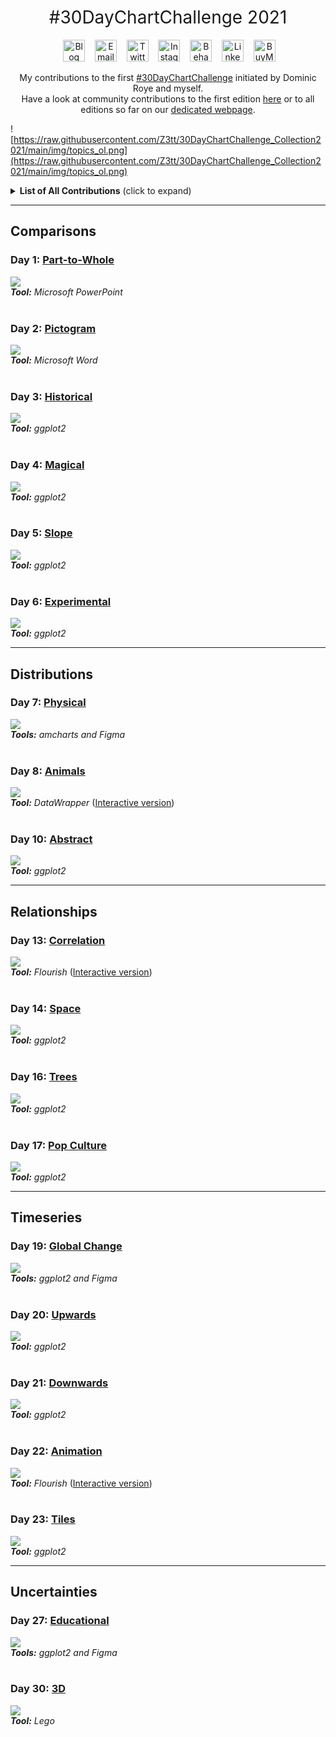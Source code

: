 <h1 style="font-weight:normal" align="center">
  &nbsp;#30DayChartChallenge 2021&nbsp;
</h1>

<div align="center">

&nbsp;&nbsp;&nbsp;
<a href="https://www.cedricscherer.com"><img border="0" alt="Blog" src="https://assets.dryicons.com/uploads/icon/svg/4926/home.svg" width="35" height="35"></a>&nbsp;&nbsp;&nbsp;
<a href="mailto:hello@cedricscherer.com"><img border="0" alt="Email" src="https://assets.dryicons.com/uploads/icon/svg/8009/02dc3a5c-6504-4347-85fb-3f510cfecc45.svg" width="35" height="35"></a>&nbsp;&nbsp;&nbsp;
<a href="https://twitter.com/CedScherer"><img border="0" alt="Twitter" src="https://assets.dryicons.com/uploads/icon/svg/8385/c23f7ffc-ca8d-4246-8978-ce9f6d5bcc99.svg" width="35" height="35"></a>&nbsp;&nbsp;&nbsp;
<a href="https://www.instagram.com/cedscherer/"><img border="0" alt="Instagram" src="https://assets.dryicons.com/uploads/icon/svg/8330/62263227-bb78-4b42-a9a9-e222e0cc7b97.svg" width="35" height="35"></a>&nbsp;&nbsp;&nbsp;
<a href="https://www.behance.net/cedscherer"><img border="0" alt="Behance" src="https://assets.dryicons.com/uploads/icon/svg/8264/04073ce3-5b98-4f32-88d3-82b2ef828066.svg" width="35" height="35"></a>&nbsp;&nbsp;&nbsp;
<a href="https://www.linkedin.com/in/cedricpscherer/"><img border="0" alt="LinkedIn" src="https://assets.dryicons.com/uploads/icon/svg/8337/a347cd89-1662-4421-be90-58e5e8004eae.svg" width="35" height="35"></a>&nbsp;&nbsp;&nbsp;
<a href="https://www.buymeacoffee.com/z3tt"><img border="0" alt="BuyMeACoffee" src="https://www.buymeacoffee.com/assets/img/guidelines/logo-mark-3.svg" width="35" height="35"></a>&nbsp;&nbsp;&nbsp;

My contributions to the first [#30DayChartChallenge](https://twitter.com/tjukanov/status/1187713840550744066) initiated by Dominic Roye and myself.  
Have a look at community contributions to the first edition [here](https://github.com/z3tt/30DayChartChallenge_Collection2021) or to all editions so far on our [dedicated webpage](http://30daychartchallenge.org/).

</div>

![https://raw.githubusercontent.com/Z3tt/30DayChartChallenge_Collection2021/main/img/topics_ol.png](https://raw.githubusercontent.com/Z3tt/30DayChartChallenge_Collection2021/main/img/topics_ol.png)

<details>
  <summary><b>List of All Contributions</b> (click to expand)</summary>

<!-- toc -->
* Comparisons
  + Day 1: [Part-to-Whole](https://github.com/z3tt/30DayChartChallenge2021/tree/main/01_part_to_whole/)
  + Day 2: [Pictogram](https://github.com/z3tt/30DayChartChallenge2021/tree/main/02_pictogram/)
  + Day 3: [Historical](https://github.com/z3tt/30DayChartChallenge2021/tree/main/03_historical/)
  + Day 4: [Magical](https://github.com/z3tt/30DayChartChallenge2021/tree/main/04_magical/)
  + Day 5: [Slope](https://github.com/z3tt/30DayChartChallenge2021/tree/main/05_slope/)
  + Day 6: [Experimental](https://github.com/z3tt/30DayChartChallenge2021/tree/main/06_experimental/)
* Distributions
  + Day 7: [Physical](https://github.com/z3tt/30DayChartChallenge2021/tree/main/07_physical/)
  + Day 8: [Animals](https://github.com/z3tt/30DayChartChallenge2021/tree/main/08_animals/)
  + Day 9: Statistics
  + Day 10: [Abstract](https://github.com/z3tt/30DayChartChallenge2021/tree/main/10_abstract/)
  + Day 11: Circular
  + Day 12: Strips
* Relationships
  + Day 13: [Correlation](https://github.com/z3tt/30DayChartChallenge2021/tree/main/13_correlation/)
  + Day 14: [Space](https://github.com/z3tt/30DayChartChallenge2021/tree/main/14_space/)
  + Day 15: Multivariate
  + Day 16: [Trees](https://github.com/z3tt/30DayChartChallenge2021/tree/main/16_trees/)
  + Day 17: [Pop Culture](https://github.com/z3tt/30DayChartChallenge2021/tree/main/17_pop_culture/)
  + Day 18: Connections
* Timeseries
  + Day 19: [Global Change](https://github.com/z3tt/30DayChartChallenge2021/tree/main/19_global_change/)
  + Day 20: [Upwards](https://raw.githubusercontent.com/z3tt/30DayChartChallenge2021/main/20_upwards/)
  + Day 21: [Downwards](https://github.com/z3tt/30DayChartChallenge2021/tree/main/21_downwards)
  + Day 22: [Animation](https://github.com/z3tt/30DayChartChallenge2021/tree/main/22_animation/)
  + Day 23: [Tiles](https://github.com/z3tt/30DayChartChallenge2021/tree/main/23_tiles/)
  + Day 24: Monochrome
* Uncertainties:
  + Day 25: Demographic
  + Day 26: Trends
  + [Day 27: Educational](https://github.com/z3tt/30DayChartChallenge2021/tree/main/27_educational/)
  + Day 28: Future
  + Day 29: Deviations
  + [Day 30: 3D](https://github.com/z3tt/30DayChartChallenge2021/tree/main/30_3D/)
<!-- tocstop -->

</details>

***

## Comparisons

### Day 1: [Part-to-Whole](https://github.com/z3tt/30DayChartChallenge2021/tree/main/01_part_to_whole)
![](https://raw.githubusercontent.com/z3tt/30DayChartChallenge2021/main/01_part_to_whole/01_part_to_whole_v1.png)<br>***Tool:*** *Microsoft PowerPoint*<br><br>

### Day 2: [Pictogram](https://github.com/z3tt/30DayChartChallenge2021/tree/main/02_pictogram)
![](https://raw.githubusercontent.com/z3tt/30DayChartChallenge2021/main/02_pictogram/02_pictogram_en.png)<br>***Tool:*** *Microsoft Word*<br><br>

### Day 3: [Historical](https://github.com/z3tt/30DayChartChallenge2021/tree/main/03_historical)
![](https://raw.githubusercontent.com/z3tt/30DayChartChallenge2021/main/03_historical/03_historical.png)<br>***Tool:*** *ggplot2*<br><br>

### Day 4: [Magical](https://github.com/z3tt/30DayChartChallenge2021/tree/main/04_magical)
![](https://raw.githubusercontent.com/z3tt/30DayChartChallenge2021/main/04_magical/04_magical.png)<br>***Tool:*** *ggplot2*<br><br>

### Day 5: [Slope](https://github.com/z3tt/30DayChartChallenge2021/tree/main/05_slope)
![](https://raw.githubusercontent.com/z3tt/30DayChartChallenge2021/main/05_slope/05_slope.png)<br>***Tool:*** *ggplot2*<br><br>

### Day 6: [Experimental](https://github.com/z3tt/30DayChartChallenge2021/tree/main/06_experimental)
![](https://raw.githubusercontent.com/z3tt/30DayChartChallenge2021/main/06_experimental/06_experimental.png)<br>***Tool:*** *ggplot2*<br>

***

## Distributions

### Day 7: [Physical](https://github.com/z3tt/30DayChartChallenge2021/tree/main/07_physical)
![](https://raw.githubusercontent.com/z3tt/30DayChartChallenge2021/main/07_physical/07_physical.png)<br>***Tools:*** *amcharts and Figma*<br><br>

### Day 8: [Animals](https://github.com/z3tt/30DayChartChallenge2021/tree/main/08_animals)
![](https://raw.githubusercontent.com/z3tt/30DayChartChallenge2021/main/08_animals/08_animals_log.png)<br>***Tool:*** *DataWrapper* ([Interactive version](https://datawrapper.dwcdn.net/E883b/2/))<br><br>

### Day 10: [Abstract](https://github.com/z3tt/30DayChartChallenge2021/tree/main/10_abstract)
![](https://raw.githubusercontent.com/z3tt/30DayChartChallenge2021/main/10_abstract/10_abstract_turbo.png)<br>***Tool:*** *ggplot2*<br>

***

## Relationships

### Day 13: [Correlation](https://github.com/z3tt/30DayChartChallenge2021/tree/main/13_correlation)
![](https://raw.githubusercontent.com/z3tt/30DayChartChallenge2021/main/13_correlation/13_correlation.png)<br>***Tool:*** *Flourish* ([Interactive version](https://public.flourish.studio/visualisation/5846249/))<br><br>

### Day 14: [Space](https://github.com/z3tt/30DayChartChallenge2021/tree/main/14_space)
![](https://raw.githubusercontent.com/z3tt/30DayChartChallenge2021/main/14_space/14_space_mono.png)<br>***Tool:*** *ggplot2*<br><br>

### Day 16: [Trees](https://github.com/z3tt/30DayChartChallenge2021/tree/main/16_trees)
![](https://raw.githubusercontent.com/z3tt/30DayChartChallenge2021/main/16_trees/16_trees.png)<br>***Tool:*** *ggplot2*<br><br>

### Day 17: [Pop Culture](https://github.com/z3tt/30DayChartChallenge2021/tree/main/17_pop_culture)
![](https://raw.githubusercontent.com/z3tt/30DayChartChallenge2021/main/17_pop_culture/17_pop_culture.png)<br>***Tool:*** *ggplot2*<br>

***

## Timeseries

### Day 19: [Global Change](https://github.com/z3tt/30DayChartChallenge2021/tree/main/19_global_change)
![](https://raw.githubusercontent.com/z3tt/30DayChartChallenge2021/main/19_global_change/19_global_change.png)<br>***Tools:*** *ggplot2 and Figma*<br><br>

### Day 20: [Upwards](https://github.com/z3tt/30DayChartChallenge2021/tree/main/20_upwards)
![](https://raw.githubusercontent.com/z3tt/30DayChartChallenge2021/main/20_upwards/20_upwards.png)<br>***Tool:*** *ggplot2*<br><br>

### Day 21: [Downwards](https://github.com/z3tt/30DayChartChallenge2021/tree/main/21_downwards)
![](https://raw.githubusercontent.com/z3tt/30DayChartChallenge2021/main/21_downwards/21_downwards.png)<br>***Tool:*** *ggplot2*<br><br>

### Day 22: [Animation](https://github.com/z3tt/30DayChartChallenge2021/tree/main/22_animation)
![](https://raw.githubusercontent.com/z3tt/30DayChartChallenge2021/main/22_animation/22_animation.png)<br>***Tool:*** *Flourish* ([Interactive version](https://public.flourish.studio/visualisation/5939637))<br><br>

### Day 23: [Tiles](https://github.com/z3tt/30DayChartChallenge2021/tree/main/23_tiles)
![](https://raw.githubusercontent.com/z3tt/30DayChartChallenge2021/main/23_tiles/23_tiles.png)<br>***Tool:*** *ggplot2*<br>

***

## Uncertainties

### Day 27: [Educational](https://github.com/z3tt/30DayChartChallenge2021/tree/main/27_educational)
![](https://raw.githubusercontent.com/z3tt/30DayChartChallenge2021/main/27_educational/27_educational.png)<br>***Tools:*** *ggplot2 and Figma*<br><br>

### Day 30: [3D](https://github.com/z3tt/30DayChartChallenge2021/tree/main/30_3D)
![](https://raw.githubusercontent.com/z3tt/30DayChartChallenge2021/main/30_3D/30_3D.png)<br>***Tool:*** *Lego*
